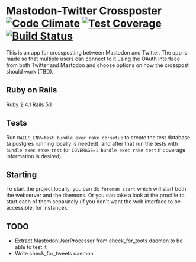 # Mastodon-Twitter Crossposter [![Code Climate](https://codeclimate.com/github/renatolond/mastodon-twitter-poster/badges/gpa.svg)](https://codeclimate.com/github/renatolond/mastodon-twitter-poster) [![Test Coverage](https://codeclimate.com/github/renatolond/mastodon-twitter-poster/badges/coverage.svg)](https://codeclimate.com/github/renatolond/mastodon-twitter-poster/coverage) [![Build Status](https://travis-ci.org/renatolond/mastodon-twitter-poster.svg?branch=master)](https://travis-ci.org/renatolond/mastodon-twitter-poster)

This is an app for crossposting between Mastodon and Twitter. The app is made so that multiple users can connect to it using the OAuth interface from both Twitter and Mastodon and choose options on how the crosspost should work (TBD).

## Ruby on Rails

Ruby 2.4.1
Rails 5.1

## Tests

Run `RAILS_ENV=test bundle exec rake db:setup` to create the test database (a postgres running locally is needed), and after that run the tests with `bundle exec rake test` (or `COVERAGE=1 bundle exec rake test` if coverage information is desired)

## Starting
To start the project locally, you can do `foreman start` which will start both the webserver and the daemons. Or you can take a look at the procfile to start each of them separately (if you don't want the web interface to be accessible, for instance).

## TODO
- Extract MastodonUserProcessor from check_for_toots daemon to be able to test it
- Write check_for_tweets daemon
